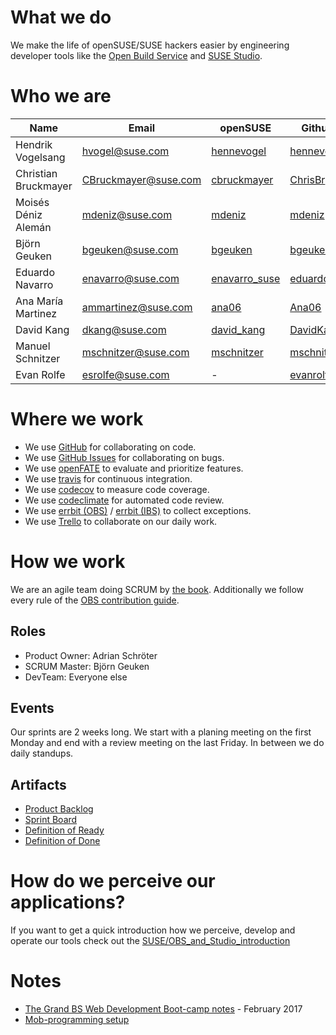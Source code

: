 # What we do

We make the life of openSUSE/SUSE hackers easier by engineering developer tools like the [Open Build Service](http://openbuildservice.org/) and [SUSE Studio](https://susestudio.com/).


# Who we are

| Name | Email | openSUSE | Github | Trello |
| ---- | ----- | -------- | ------ | ------ |
| Hendrik Vogelsang | [hvogel@suse.com](mailto:hvogel@suse.com) | [hennevogel](https://connect.opensuse.org/pg/profile/hennevogel) | [hennevogel](https://github.com/hennevogel/) | [henne](https://trello.com/henne)
| Christian Bruckmayer | [CBruckmayer@suse.com](mailto:CBruckmayer@suse.com) | [cbruckmayer](https://connect.opensuse.org/pg/profile/cbruckmayer) | [ChrisBr](https://github.com/ChrisBr/)  | [cbruckmayer](https://trello.com/cbruckmayer) |
| Moisés Déniz Alemán | [mdeniz@suse.com](mailto:mdeniz@suse.com) | [mdeniz](https://connect.opensuse.org/pg/profile/mdeniz) | [mdeniz](https://github.com/mdeniz) | [moisesdenizaleman](https://trello.com/moisesdenizaleman) |
| Björn Geuken | [bgeuken@suse.com](mailto:bgeuken@suse.com) | [bgeuken](https://connect.opensuse.org/pg/profile/bgeuken) | [bgeuken](https://github.com/bgeuken) | [bgeuken](https://trello.com/bgeuken) |
| Eduardo Navarro | [enavarro@suse.com](mailto:enavarro@suse.com) | [enavarro_suse](https://connect.opensuse.org/pg/profile/enavarro_suse) | [eduardoj](https://github.com/eduardoj/) | [enavarro_suse](https://trello.com/enavarro_suse) |
| Ana María Martinez | [ammartinez@suse.com](mailto:ammartinez@suse.com) | [ana06](https://connect.opensuse.org/pg/profile/ana06) | [Ana06](https://github.com/Ana06) | [ana06](https://trello.com/ana06) |
| David Kang | [dkang@suse.com](mailto:dkang@suse.com) | [david_kang](https://connect.opensuse.org/pg/profile/david_kang)  | [DavidKang](https://github.com/DavidKang) | [david_kang](https://trello.com/david_kang) |
| Manuel Schnitzer | [mschnitzer@suse.com](mailto:mschnitzer@suse.com) | [mschnitzer](https://connect.opensuse.org/pg/profile/mschnitzer) | [mschnitzer](https://github.com/mschnitzer) | [mschnitzer](https://trello.com/mschnitzer) |
| Evan Rolfe | [esrolfe@suse.com](mailto:esrolfe@suse.com) | - | [evanrolfe](https://github.com/evanrolfe/) | [evanrolfe](https://trello.com/evanrolfe) |

# Where we work
* We use [GitHub](https://github.com/openSUSE/open-build-service) for collaborating on code.
* We use [GitHub Issues](https://github.com/openSUSE/open-build-service/issues) for collaborating on bugs.
* We use [openFATE](https://features.opensuse.org/) to evaluate and prioritize features.
* We use [travis](https://travis-ci.org/openSUSE/open-build-service) for continuous integration.
* We use [codecov](https://codecov.io/gh/openSUSE/open-build-service) to measure code coverage.
* We use [codeclimate](https://codeclimate.com/github/openSUSE/open-build-service/) for automated code review.
* We use [errbit (OBS)](http://errbit-opensuse.herokuapp.com/) / [errbit (IBS)](http://errbit.suse.de/) to collect exceptions.
* We use [Trello](https://trello.com/openbuildservice) to collaborate on our daily work.

# How we work
We are an agile team doing SCRUM by [the book](http://www.scrumguides.org/docs/scrumguide/v2016/2016-Scrum-Guide-US.pdf). Additionally we follow every rule of the [OBS contribution guide](https://github.com/openSUSE/open-build-service/blob/master/CONTRIBUTING.md).

## Roles
* Product Owner: Adrian Schröter
* SCRUM Master: Björn Geuken
* DevTeam: Everyone else

## Events
Our sprints are 2 weeks long. We start with a planing meeting on the first Monday and end with a review meeting on the last Friday. In between we do daily standups.

## Artifacts
* [Product Backlog](https://trello.com/b/kCXtUSYN/bs-backlog)
* [Sprint Board](https://trello.com/b/Fs7boVwI/bs-sprint)
* [Definition of Ready](https://trello.com/c/H5dGivYW)
* [Definition of Done](https://trello.com/c/xVZszZ3o)

# How do we perceive our applications?
If you want to get a quick introduction how we perceive, develop and operate our tools check out the [SUSE/OBS_and_Studio_introduction](https://wiki.microfocus.net/index.php/SUSE/OBS_and_Studio_introduction)

# Notes
* [The Grand BS Web Development Boot-camp notes](https://wiki.microfocus.net/index.php/SUSE-Development/OPS/BuildSolutions/Bootcamp) - February 2017
* [Mob-programming setup](https://wiki.microfocus.net/index.php/SUSE-Development/OPS/BuildSolutions/MobProgrammingSetup)
